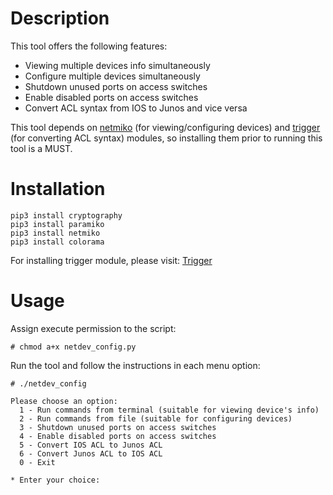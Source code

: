 # Description
This tool offers the following features:
  * Viewing multiple devices info simultaneously
  * Configure multiple devices simultaneously
  * Shutdown unused ports on access switches
  * Enable disabled ports on access switches
  * Convert ACL syntax from IOS to Junos and vice versa

This tool depends on [netmiko](https://pypi.python.org/pypi/netmiko) (for viewing/configuring devices) and [trigger](https://trigger.readthedocs.io/en/latest/) (for converting ACL syntax) modules, so installing them prior to running this tool is a MUST.

# Installation
```
pip3 install cryptography
pip3 install paramiko
pip3 install netmiko
pip3 install colorama
```
For installing trigger module, please visit: [Trigger](https://trigger.readthedocs.io/en/latest/installation.html)

# Usage
Assign execute permission to the script:
```
# chmod a+x netdev_config.py
```

Run the tool and follow the instructions in each menu option:
```
# ./netdev_config

Please choose an option:
  1 - Run commands from terminal (suitable for viewing device's info)
  2 - Run commands from file (suitable for configuring devices)
  3 - Shutdown unused ports on access switches
  4 - Enable disabled ports on access switches
  5 - Convert IOS ACL to Junos ACL
  6 - Convert Junos ACL to IOS ACL
  0 - Exit
   
* Enter your choice:
```
